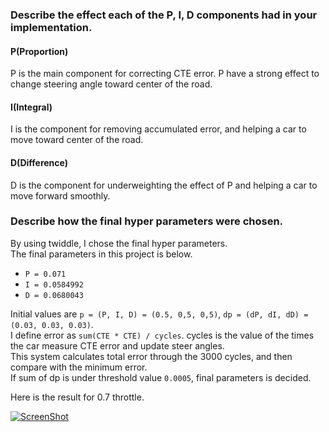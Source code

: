 ### Describe the effect each of the P, I, D components had in your implementation.
#### P(Proportion)  
P is the main component for correcting CTE error. P have a strong effect to change steering angle toward center of the road.

#### I(Integral)
I is the component for removing accumulated error, and helping a car to move toward center of the road.

#### D(Difference)
D is the component for underweighting the effect of P and helping a car to move forward smoothly.

### Describe how the final hyper parameters were chosen.
By using twiddle, I chose the final hyper parameters.  
The final parameters in this project is below.  

-  `P = 0.071`  
-  `I = 0.0584992`  
-  `D = 0.0680043`  

Initial values are `p = (P, I, D) = (0.5, 0,5, 0,5)`, `dp = (dP, dI, dD) = (0.03, 0.03, 0.03)`.   
I define error as `sum(CTE * CTE) / cycles`. cycles is the value of the times the car measure CTE error and update steer angles.  
This system calculates total error through the 3000 cycles, and then compare with the minimum error.  
If sum of dp is under threshold value `0.0005`, final parameters is decided.  

Here is the result for 0.7 throttle.

[![ScreenShot](http://img.youtube.com/vi/JwAdVkhlhOw/0.jpg)](https://youtu.be/JwAdVkhlhOw)
